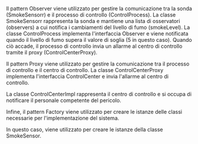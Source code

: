 Il pattern Observer viene utilizzato per gestire la comunicazione tra la sonda (SmokeSensorr) e il processo di controllo (ControlProcess).
La classe SmokeSensorr rappresenta la sonda e mantiene una lista di osservatori (observers) a cui notifica i cambiamenti del livello di fumo (smokeLevel).
La classe ControlProcess implementa l'interfaccia Observer e viene notificata quando il livello di fumo supera il valore di soglia (5 in questo caso).
Quando ciò accade, il processo di controllo invia un allarme al centro di controllo tramite il proxy (ControlCenterProxy).

Il pattern Proxy viene utilizzato per gestire la comunicazione tra il processo di controllo e il centro di controllo.
La classe ControlCenterProxy implementa l'interfaccia ControlCenter e invia l'allarme al centro di controllo.

La classe ControlCenterImpl rappresenta il centro di controllo e si occupa di notificare il personale competente del pericolo.

Infine, il pattern Factory viene utilizzato per creare le istanze delle classi necessarie per l'implementazione del sistema.

In questo caso, viene utilizzato per creare le istanze della classe SmokeSensor.
